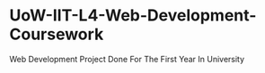 # UoW-IIT-L4-Web-Development-Coursework
Web Development Project Done For The First Year In University
